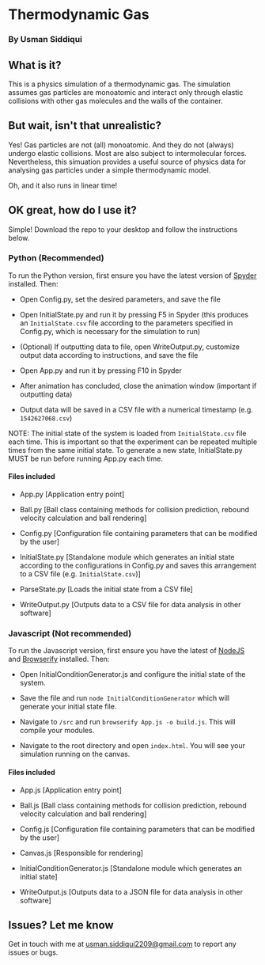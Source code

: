 # Thermodynamic Gas
### By Usman Siddiqui

## What is it?
This is a physics simulation of a thermodynamic gas. The simulation assumes gas particles are monoatomic and interact only through elastic collisions with other gas molecules and the walls of the container.

## But wait, isn't that unrealistic?
Yes! Gas particles are not (all) monoatomic. And they do not (always) undergo elastic collisions. Most are also subject to intermolecular forces. Nevertheless, this simuation provides a useful source of physics data for analysing gas particles under a simple thermodynamic model.

Oh, and it also runs in linear time!

## OK great, how do I use it?
Simple! Download the repo to your desktop and follow the instructions below.

### Python (Recommended)
To run the Python version, first ensure you have the latest version of [Spyder](https://www.spyder-ide.org/) installed. Then:

- Open Config.py, set the desired parameters, and save the file

- Open InitialState.py and run it by pressing F5 in Spyder (this produces an `InitialState.csv` file according to the parameters specified in Config.py, which is necessary for the simulation to run)

- (Optional) If outputting data to file, open WriteOutput.py, customize output data according to instructions, and save the file

- Open App.py and run it by pressing F10 in Spyder

- After animation has concluded, close the animation window (important if outputting data)

- Output data will be saved in a CSV file with a numerical timestamp (e.g. `1542627068.csv`)

NOTE: The initial state of the system is loaded from `InitialState.csv` file each time. This is
      important so that the experiment can be repeated multiple times from the same
      initial state. To generate a new state, InitialState.py MUST be run before running App.py each time.

#### Files included
- App.py [Application entry point]

- Ball.py [Ball class containing methods for collision prediction, rebound velocity calculation and ball rendering]

- Config.py [Configuration file containing parameters that can be modified by the user]

- InitialState.py [Standalone module which generates an initial state according to the configurations in Config.py and saves this arrangement to a CSV file (e.g. `InitialState.csv`)]

- ParseState.py [Loads the initial state from a CSV file]

- WriteOutput.py [Outputs data to a CSV file for data analysis in other software]

### Javascript (Not recommended)
To run the Javascript version, first ensure you have the latest of [NodeJS](https://nodejs.org/en/) and [Browserify](https://browserify.org/) installed. Then:

- Open InitialConditionGenerator.js and configure the initial state of the system.

- Save the file and run `node InitialConditionGenerator` which will generate your initial state file.

- Navigate to `/src` and run `browserify App.js -o build.js`. This will compile your modules.

- Navigate to the root directory and open `index.html`. You will see your simulation running on the canvas.

#### Files included
- App.js [Application entry point]

- Ball.js [Ball class containing methods for collision prediction, rebound velocity calculation and ball rendering]

- Config.js [Configuration file containing parameters that can be modified by the user]

- Canvas.js [Responsible for rendering]

- InitialConditionGenerator.js [Standalone module which generates an initial state]

- WriteOutput.js [Outputs data to a JSON file for data analysis in other software]

## Issues? Let me know
Get in touch with me at usman.siddiqui2209@gmail.com to report any issues or bugs.
